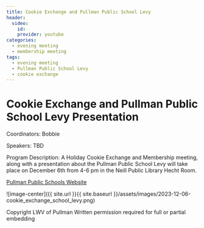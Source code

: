 ```yaml
---
title: Cookie Exchange and Pullman Public School Levy
header:
  video:
    id:
    provider: youtube
categories:
  - evening meeting
  - membership meeting
tags:
  - evening meeting
  - Pullman Public School Levy
  - cookie exchange
---
```


# Cookie Exchange and Pullman Public School Levy Presentation

Coordinators: Bobbie

Speakers: TBD

Program Description: A Holiday Cookie Exchange and Membership meeting, along with a presentation about the Pullman Public School Levy will take place on December 6th from 4-6 pm in the Neill Public Library Hecht Room.



[Pullman Public Schools Website](https://www.pullmanschools.org)


![image-center]({{ site.url }}{{ site.baseurl }}/assets/images/2023-12-06-cookie_exchange_school_levy.png)

Copyright LWV of Pullman
Written permission required for full or partial embedding

<!---change the title to whatever you want the post to be titled
change the ID out to the end of the youtube link https://youtu.be/r61ARK4Qv9c -->
